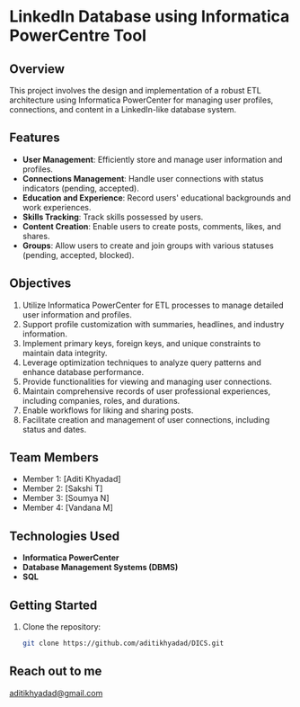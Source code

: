 # LinkedIn Database using Informatica PowerCentre Tool
## Overview
This project involves the design and implementation of a robust ETL architecture using Informatica PowerCenter for managing user profiles, connections, and content in a LinkedIn-like database system.

## Features
- **User Management**: Efficiently store and manage user information and profiles.
- **Connections Management**: Handle user connections with status indicators (pending, accepted).
- **Education and Experience**: Record users' educational backgrounds and work experiences.
- **Skills Tracking**: Track skills possessed by users.
- **Content Creation**: Enable users to create posts, comments, likes, and shares.
- **Groups**: Allow users to create and join groups with various statuses (pending, accepted, blocked).

## Objectives
1. Utilize Informatica PowerCenter for ETL processes to manage detailed user information and profiles.
2. Support profile customization with summaries, headlines, and industry information.
3. Implement primary keys, foreign keys, and unique constraints to maintain data integrity.
4. Leverage optimization techniques to analyze query patterns and enhance database performance.
5. Provide functionalities for viewing and managing user connections.
6. Maintain comprehensive records of user professional experiences, including companies, roles, and durations.
7. Enable workflows for liking and sharing posts.
8. Facilitate creation and management of user connections, including status and dates.

## Team Members
- Member 1: [Aditi Khyadad]
- Member 2: [Sakshi T]
- Member 3: [Soumya N]
- Member 4: [Vandana M]

## Technologies Used
- **Informatica PowerCenter**
- **Database Management Systems (DBMS)**
- **SQL**

## Getting Started
1. Clone the repository:
   ```bash
   git clone https://github.com/aditikhyadad/DICS.git


## Reach out to me 
aditikhyadad@gmail.com
